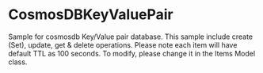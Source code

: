 # CosmosDBKeyValuePair
Sample for cosmosdb Key/Value pair database. This sample include create (Set), update, get & delete operations. 
Please note each item will have default TTL as 100 seconds. To modify, please change it in the Items Model class. 

